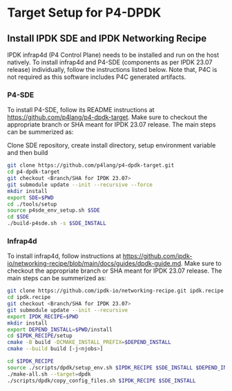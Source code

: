 # Target Setup for P4-DPDK

## Install IPDK SDE and IPDK Networking Recipe
IPDK infrap4d (P4 Control Plane) needs to be installed and run on the host
natively. To install infrap4d and P4-SDE (components as per IPDK 23.07 release)
individually, follow the instructions listed below. Note that, P4C is not
required as this software includes P4C generated artifacts.
 
### P4-SDE
  To install P4-SDE, follow its README instructions at
  https://github.com/p4lang/p4-dpdk-target. Make sure to checkout the appropriate
  branch or SHA meant for IPDK 23.07 release. The main steps can be summerized as:

  Clone SDE repository, create install directory, setup environment variable and
  then build
  ```bash
  git clone https://github.com/p4lang/p4-dpdk-target.git
  cd p4-dpdk-target
  git checkout <Branch/SHA for IPDK 23.07>
  git submodule update --init --recursive --force
  mkdir install
  export SDE=$PWD
  cd ./tools/setup
  source p4sde_env_setup.sh $SDE
  cd $SDE
  ./build-p4sde.sh -s $SDE_INSTALL
  ```

### Infrap4d
  To install infrap4d, follow instructions at
  https://github.com/ipdk-io/networking-recipe/blob/main/docs/guides/dpdk-guide.md.
  Make sure to checkout the appropriate
  branch or SHA meant for IPDK 23.07 release. The main steps can be summerized as:
  ```bash
  git clone https://github.com/ipdk-io/networking-recipe.git ipdk.recipe
  cd ipdk.recipe
  git checkout <Branch/SHA for IPDK 23.07>
  git submodule update --init --recursive
  export IPDK_RECIPE=$PWD
  mkdir install
  export DEPEND_INSTALL=$PWD/install
  cd $IPDK_RECIPE/setup
  cmake -B build -DCMAKE_INSTALL_PREFIX=$DEPEND_INSTALL
  cmake --build build [-j<njobs>]

  cd $IPDK_RECIPE
  source ./scripts/dpdk/setup_env.sh $IPDK_RECIPE $SDE_INSTALL $DEPEND_INSTALL
  ./make-all.sh --target=dpdk
  ./scripts/dpdk/copy_config_files.sh $IPDK_RECIPE $SDE_INSTALL
  ```
